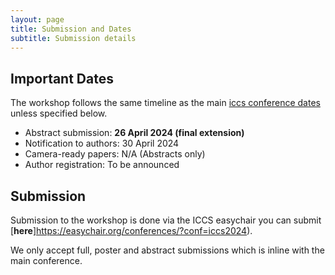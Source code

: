 ```yaml
---
layout: page
title: Submission and Dates
subtitle: Submission details  
---
```


## Important Dates

The workshop follows the same timeline as the main [iccs conference dates](https://www.iccs-meeting.org/iccs2024/important-dates/) unless specified below.

- Abstract submission: **26 April 2024 (final extension)**
- Notification to authors: 30 April 2024
- Camera-ready papers: N/A (Abstracts only)
- Author registration: To be announced


## Submission

Submission to the workshop is done via the ICCS easychair you can submit [**here**]https://easychair.org/conferences/?conf=iccs2024).

We only accept full, poster and abstract submissions which is inline with the main conference. 